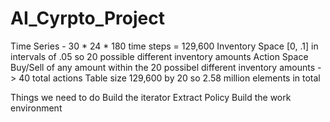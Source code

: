 # AI_Cyrpto_Project

Time Series - 30 * 24 * 180 time steps = 129,600
Inventory Space [0, .1] in intervals of .05 so 20 possible different inventory amounts
Action Space Buy/Sell of any amount within the 20 possibel different inventory amounts -> 40 total actions
Table size 129,600 by 20 so 2.58 million elements in total

Things we need to do
Build the iterator
Extract Policy
Build the work environment
